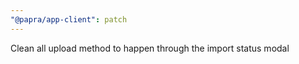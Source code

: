 ```yaml
---
"@papra/app-client": patch
---
```


Clean all upload method to happen through the import status modal
